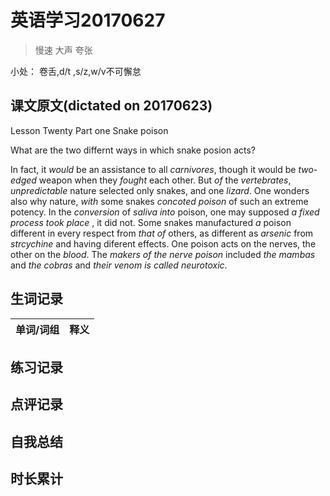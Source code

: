 # 英语学习20170627

> 慢速 大声 夸张

小处： 卷舌,d/t ,s/z,w/v不可懈怠

## 课文原文(dictated on 20170623)

Lesson Twenty  Part one  Snake poison

What are the two differnt ways in which snake posion acts?

In fact, it _would_ be an assistance to all _carnivores_, though it would be _two-edged_ weapon when they _fought_ each other.
But _of_ the _vertebrates_, _unpredictable_ nature selected only snakes, and one _lizard_.
One wonders also why nature, _with_ some snakes _concoted poison_ of such an extreme potency.
In the _conversion_ of _saliva_ _into_ poison, one may supposed _a fixed process_ _took  place_ , it did not.
Some snakes manufactured _a_ poison different in every respect from _that of_ others,  as different as _arsenic_ from _strcychine_ and having diferent effects.
One poison acts on the nerves, the other on the _blood_.
The _makers of the nerve poison_ included _the mambas_ and _the cobras_ and _their venom is called neurotoxic_.


## 生词记录
| 单词/词组 | 释义   |
| :---- | :--- |


## 练习记录

## 点评记录

## 自我总结

## 时长累计
